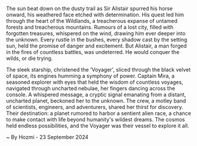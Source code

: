 
The sun beat down on the dusty trail as Sir Alistair spurred his horse onward, his weathered face etched with determination.  His quest led him through the heart of the Wildlands, a treacherous expanse of untamed forests and treacherous mountains.  Rumours of a lost city, filled with forgotten treasures, whispered on the wind, drawing him ever deeper into the unknown. Every rustle in the bushes, every shadow cast by the setting sun, held the promise of danger and excitement.  But Alistair, a man forged in the fires of countless battles, was undeterred. He would conquer the wilds, or die trying. 

The sleek starship, christened the 'Voyager', sliced through the black velvet of space, its engines humming a symphony of power.  Captain Mira, a seasoned explorer with eyes that held the wisdom of countless voyages, navigated through uncharted nebulae, her fingers dancing across the console.  A whispered message, a cryptic signal emanating from a distant, uncharted planet, beckoned her to the unknown.  The crew, a motley band of scientists, engineers, and adventurers, shared her thirst for discovery.  Their destination: a planet rumored to harbor a sentient alien race, a chance to make contact with life beyond humanity's wildest dreams.  The cosmos held endless possibilities, and the Voyager was their vessel to explore it all. 

~ By Hozmi - 23 September 2024
